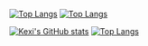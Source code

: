 [![Top Langs](https://github-readme-stats.vercel.app/api/top-langs/?username=kexi)](https://github.com/kexi)
[![Top Langs](https://github-readme-stats.vercel.app/api/top-langs/?username=kexi&langs_count=10)](https://github.com/kexi)

[![Kexi's GitHub stats](https://github-readme-stats.vercel.app/api?username=kexi&theme=vue-dark&show_icons=true)](https://github.com/kexi/github-readme-stats)
[![Top Langs](https://github-readme-stats.vercel.app/api/top-langs/?username=kexi&theme=vue-dark&show_icons=true&layout=large)](https://github.com/kexi/github-readme-stats)

